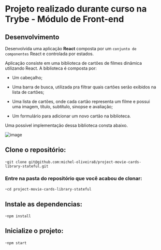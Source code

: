# Projeto realizado durante curso na Trybe - Módulo de Front-end

## Desenvolvimento

Desenvolvida uma aplicação **React** composta por um `conjunto de componentes` React e
controlada por estados.

Aplicação consiste em uma biblioteca de cartões de filmes dinâmica utilizando React. A biblioteca é composta por:

* Um cabeçalho;

* Uma barra de busca, utilizada pra filtrar quais cartões serão exibidos na lista de cartões;

* Uma lista de cartões, onde cada cartão representa um filme e possui uma imagem, título, subtítulo, sinopse e avaliação;

* Um formulário para adicionar um novo cartão na biblioteca.

Uma possível implementação dessa biblioteca consta abaixo.

![image](preview.gif)

## Clone o repositório:

  -`git clone git@github.com:michel-oliveira8/project-movie-cards-library-stateful.git`
 
 ### Entre na pasta do repositório que você acabou de clonar:
 
  -`cd project-movie-cards-library-stateful`

## Instale as dependencias:

  -`npm install`
  
 ## Inicialize o projeto:
 
  -`npm start`

